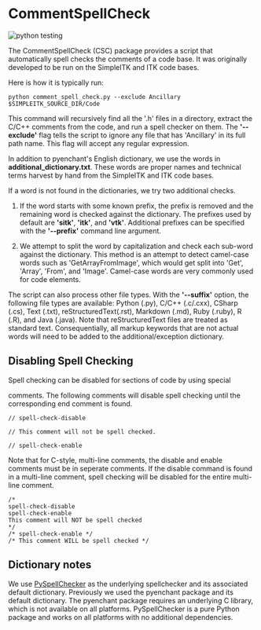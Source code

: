 # CommentSpellCheck

![python testing](https://github.com/SimpleITK/CommentSpellCheck/actions/workflows/python-app.yml/badge.svg)


The CommentSpellCheck (CSC) package provides a script that automatically
spell checks the comments of a code base.  It was originally developed to
be run on the SimpleITK and ITK code bases.

Here is how it is typically run:

    python comment_spell_check.py --exclude Ancillary $SIMPLEITK_SOURCE_DIR/Code

This command will recursively find all the \'.h\' files in a directory,
extract the C/C++ comments from the code, and run a spell checker on them.
The **\'\-\-exclude\'** flag tells the script to ignore any file that has
\'Ancillary\' in its full path name.  This flag will accept any
regular expression.

In addition to pyenchant\'s English dictionary, we use the words in
**additional_dictionary.txt**.  These words are proper names and
technical terms harvest by hand from the SimpleITK and ITK code bases.

If a word is not found in the dictionaries, we try two additional checks.

1. If the word starts with some known prefix, the prefix is removed
   and the remaining word is checked against the dictionary.  The prefixes
   used by default are **\'sitk\'**, **\'itk\'**, and **\'vtk\'**.  Additional
   prefixes can be specified with the **\'\-\-prefix\'** command line argument.

2. We attempt to split the word by capitalization and check each
   sub\-word against the dictionary.  This method is an attempt to detect
   camel-case words such as \'GetArrayFromImage\', which would get split into
   \'Get\', \'Array\', \'From\', and \'Image\'.  Camel-case words are very commonly
   used for code elements.

The script can also process other file types.  With the **\'\-\-suffix\'**
option, the following file types are available: Python (.py), C/C++
(.c/.cxx), CSharp (.cs), Text (.txt), reStructuredText(.rst), Markdown (.md),
Ruby (.ruby), R (.R), and Java (.java).  Note that reStructuredText files are
treated as standard text.  Consequentially, all markup keywords that are not
actual words will need to be added to the additional/exception dictionary.

## Disabling Spell Checking

Spell checking can be disabled for sections of code by using special

comments.  The following comments will disable spell checking until
the corresponding end comment is found.
```
// spell-check-disable

// This comment will not be spell checked.

// spell-check-enable
```

Note that for C-style, multi-line comments, the disable and enable
comments must be in seperate comments.  If the disable command
is found in a multi-line comment, spell checking will be
disabled for the entire multi-line comment.

```
/*
spell-check-disable
spell-check-enable
This comment will NOT be spell checked
*/
/* spell-check-enable */
/* This comment WILL be spell checked */
```


## Dictionary notes

We use [PySpellChecker](https://github.com/barrust/pyspellchecker) as the
underlying spellchecker and its associated default dictionary. Previously we
used the pyenchant package and its default dictionary. The pyenchant package
requires an underlying C library, which is not available on all platforms.
PySpellChecker is a pure Python package and works on all platforms with no
additional dependencies.
